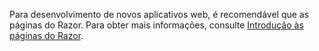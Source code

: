 Para desenvolvimento de novos aplicativos web, é recomendável que as páginas do Razor. Para obter mais informações, consulte [Introdução às páginas do Razor](/aspnet/core/tutorials/razor-pages/razor-pages-start).